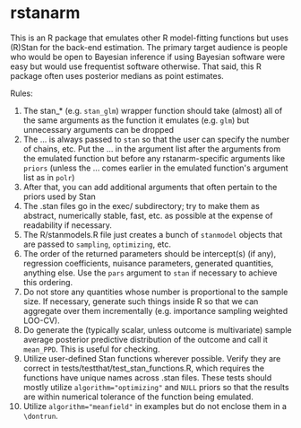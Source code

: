 rstanarm
========
This is an R package that emulates other R model-fitting functions but uses (R)Stan for the back-end estimation. The primary target audience is people who would be open to Bayesian inference if using
Bayesian software were easy but would use frequentist software otherwise. That said, this R package
often uses posterior medians as point estimates.

Rules:
  1. The stan\_* (e.g. `stan_glm`) wrapper function should take (almost) all of the same arguments as the function it emulates (e.g. `glm`) but unnecessary arguments can be dropped
  2. The ... is always passed to `stan` so that the user can specify the number of chains, etc. Put the ... in the argument list after the arguments from the emulated function but before any rstanarm-specific arguments like `priors` (unless the ... comes earlier in the emulated function's argument list as in `polr`)
  3. After that, you can add additional arguments that often pertain to the priors used by Stan
  4. The .stan files go in the exec/ subdirectory; try to make them as abstract, numerically stable, fast, etc. as possible at the expense of readability if necessary.
  5. The R/stanmodels.R file just creates a bunch of `stanmodel` objects that are passed to `sampling`, `optimizing`, etc.
  6. The order of the returned parameters should be intercept(s) (if any), regression coefficients, nuisance parameters, generated quantities, anything else. Use the `pars` argument to `stan` if necessary to achieve this ordering.
  7. Do not store any quantities whose number is proportional to the sample size. If necessary, generate such things inside R so that we can aggregate over them incrementally (e.g. importance sampling weighted LOO-CV).
  8. Do generate the (typically scalar, unless outcome is multivariate) sample average posterior predictive distribution of the outcome and call it `mean_PPD`. This is useful for checking.
  9. Utilize user-defined Stan functions wherever possible. Verify they are correct in tests/testthat/test\_stan\_functions.R, which requires the functions have unique names across .stan files. These tests should mostly utilize `algorithm="optimizing"` and `NULL` priors so that the results are within numerical tolerance of the function being emulated.
  10. Utilize `algorithm="meanfield"` in examples but do not enclose them in a `\dontrun`.